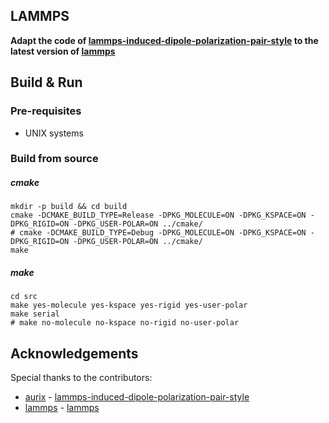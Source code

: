 ## LAMMPS
**Adapt the code of [lammps-induced-dipole-polarization-pair-style][polarization] to the latest version of [lammps]**

## Build & Run
### Pre-requisites
 - UNIX systems

### Build from source
##### cmake
```shell
mkdir -p build && cd build
cmake -DCMAKE_BUILD_TYPE=Release -DPKG_MOLECULE=ON -DPKG_KSPACE=ON -DPKG_RIGID=ON -DPKG_USER-POLAR=ON ../cmake/
# cmake -DCMAKE_BUILD_TYPE=Debug -DPKG_MOLECULE=ON -DPKG_KSPACE=ON -DPKG_RIGID=ON -DPKG_USER-POLAR=ON ../cmake/
make
```

##### make
```
cd src
make yes-molecule yes-kspace yes-rigid yes-user-polar
make serial
# make no-molecule no-kspace no-rigid no-user-polar
```

## Acknowledgements
Special thanks to the contributors:
 - [aurix](https://github.com/aurix) - [lammps-induced-dipole-polarization-pair-style][polarization]
 - [lammps](http://lammps.sandia.gov/) - [lammps][lammps]


[lammps]: https://github.com/lammps/lammps
[polarization]: https://github.com/aurix/lammps-induced-dipole-polarization-pair-style

